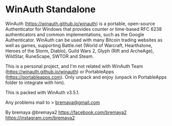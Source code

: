 # WinAuth Standalone

WinAuth (https://winauth.github.io/winauth) is a portable, open-source Authenticator for Windows that provides counter or time-based RFC 6238 authenticators and common implementations, such as the Google Authenticator. WinAuth can be used with many Bitcoin trading websites as well as games, supporting Battle.net (World of Warcraft, Hearthstone, Heroes of the Storm, Diablo), Guild Wars 2, Glyph (Rift and ArcheAge), WildStar, RuneScape, SWTOR and Steam.

This is a personal project, and I'm not related with WinAuth Team (https://winauth.github.io/winauth) or PortableApps (https://portableapps.com).
Only unpack and enjoy (unpack in PortableApps folder to integrate with him).

This is packed with WinAuth v3.5.1.

Any problems mail to > bremaya@gmail.com

By bremaya
@bremaya2
https://facebook.com/bremaya2
https://instagram.com/bremaya2
